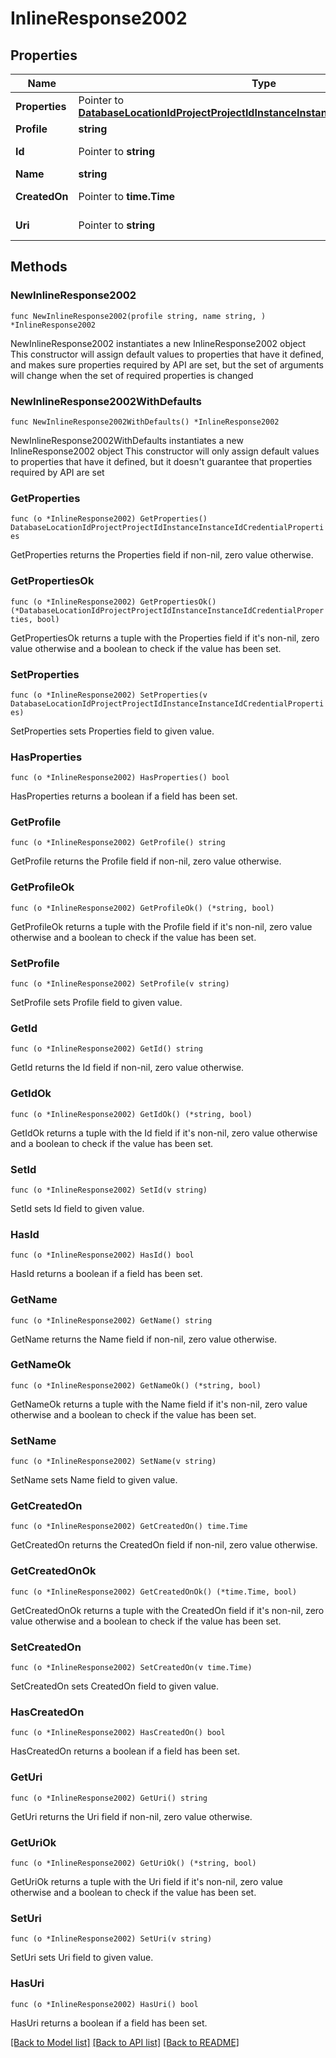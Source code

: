 # InlineResponse2002

## Properties

Name | Type | Description | Notes
------------ | ------------- | ------------- | -------------
**Properties** | Pointer to [**DatabaseLocationIdProjectProjectIdInstanceInstanceIdCredentialProperties**](DatabaseLocationIdProjectProjectIdInstanceInstanceIdCredentialProperties.md) |  | [optional] 
**Profile** | **string** |  | 
**Id** | Pointer to **string** |  | [optional] [readonly] 
**Name** | **string** |  | 
**CreatedOn** | Pointer to **time.Time** |  | [optional] [readonly] 
**Uri** | Pointer to **string** |  | [optional] [readonly] 

## Methods

### NewInlineResponse2002

`func NewInlineResponse2002(profile string, name string, ) *InlineResponse2002`

NewInlineResponse2002 instantiates a new InlineResponse2002 object
This constructor will assign default values to properties that have it defined,
and makes sure properties required by API are set, but the set of arguments
will change when the set of required properties is changed

### NewInlineResponse2002WithDefaults

`func NewInlineResponse2002WithDefaults() *InlineResponse2002`

NewInlineResponse2002WithDefaults instantiates a new InlineResponse2002 object
This constructor will only assign default values to properties that have it defined,
but it doesn't guarantee that properties required by API are set

### GetProperties

`func (o *InlineResponse2002) GetProperties() DatabaseLocationIdProjectProjectIdInstanceInstanceIdCredentialProperties`

GetProperties returns the Properties field if non-nil, zero value otherwise.

### GetPropertiesOk

`func (o *InlineResponse2002) GetPropertiesOk() (*DatabaseLocationIdProjectProjectIdInstanceInstanceIdCredentialProperties, bool)`

GetPropertiesOk returns a tuple with the Properties field if it's non-nil, zero value otherwise
and a boolean to check if the value has been set.

### SetProperties

`func (o *InlineResponse2002) SetProperties(v DatabaseLocationIdProjectProjectIdInstanceInstanceIdCredentialProperties)`

SetProperties sets Properties field to given value.

### HasProperties

`func (o *InlineResponse2002) HasProperties() bool`

HasProperties returns a boolean if a field has been set.

### GetProfile

`func (o *InlineResponse2002) GetProfile() string`

GetProfile returns the Profile field if non-nil, zero value otherwise.

### GetProfileOk

`func (o *InlineResponse2002) GetProfileOk() (*string, bool)`

GetProfileOk returns a tuple with the Profile field if it's non-nil, zero value otherwise
and a boolean to check if the value has been set.

### SetProfile

`func (o *InlineResponse2002) SetProfile(v string)`

SetProfile sets Profile field to given value.


### GetId

`func (o *InlineResponse2002) GetId() string`

GetId returns the Id field if non-nil, zero value otherwise.

### GetIdOk

`func (o *InlineResponse2002) GetIdOk() (*string, bool)`

GetIdOk returns a tuple with the Id field if it's non-nil, zero value otherwise
and a boolean to check if the value has been set.

### SetId

`func (o *InlineResponse2002) SetId(v string)`

SetId sets Id field to given value.

### HasId

`func (o *InlineResponse2002) HasId() bool`

HasId returns a boolean if a field has been set.

### GetName

`func (o *InlineResponse2002) GetName() string`

GetName returns the Name field if non-nil, zero value otherwise.

### GetNameOk

`func (o *InlineResponse2002) GetNameOk() (*string, bool)`

GetNameOk returns a tuple with the Name field if it's non-nil, zero value otherwise
and a boolean to check if the value has been set.

### SetName

`func (o *InlineResponse2002) SetName(v string)`

SetName sets Name field to given value.


### GetCreatedOn

`func (o *InlineResponse2002) GetCreatedOn() time.Time`

GetCreatedOn returns the CreatedOn field if non-nil, zero value otherwise.

### GetCreatedOnOk

`func (o *InlineResponse2002) GetCreatedOnOk() (*time.Time, bool)`

GetCreatedOnOk returns a tuple with the CreatedOn field if it's non-nil, zero value otherwise
and a boolean to check if the value has been set.

### SetCreatedOn

`func (o *InlineResponse2002) SetCreatedOn(v time.Time)`

SetCreatedOn sets CreatedOn field to given value.

### HasCreatedOn

`func (o *InlineResponse2002) HasCreatedOn() bool`

HasCreatedOn returns a boolean if a field has been set.

### GetUri

`func (o *InlineResponse2002) GetUri() string`

GetUri returns the Uri field if non-nil, zero value otherwise.

### GetUriOk

`func (o *InlineResponse2002) GetUriOk() (*string, bool)`

GetUriOk returns a tuple with the Uri field if it's non-nil, zero value otherwise
and a boolean to check if the value has been set.

### SetUri

`func (o *InlineResponse2002) SetUri(v string)`

SetUri sets Uri field to given value.

### HasUri

`func (o *InlineResponse2002) HasUri() bool`

HasUri returns a boolean if a field has been set.


[[Back to Model list]](../README.md#documentation-for-models) [[Back to API list]](../README.md#documentation-for-api-endpoints) [[Back to README]](../README.md)


